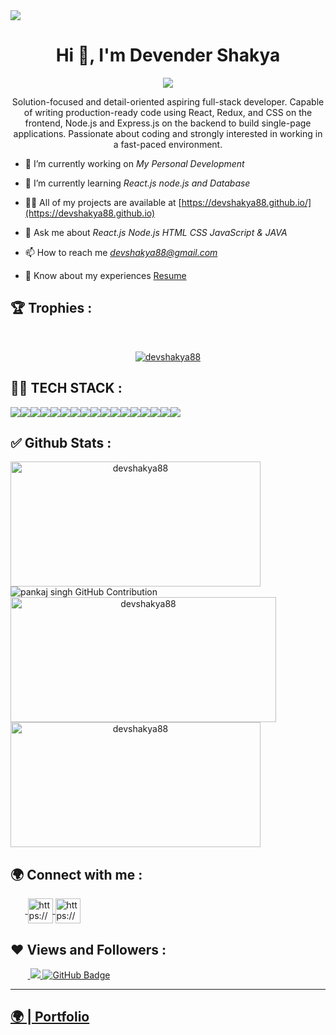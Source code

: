 <img src="https://repository-images.githubusercontent.com/588181932/e36ec678-7984-4cdd-8e4c-a3932772ff8e"/>
<h1 align="center">Hi 👋, I'm Devender Shakya</h1>
<p align="center">
  <img src="https://readme-typing-svg.herokuapp.com/?lines=Full%20Stack%20MERN%20Developer;&center=true&width=700&height=50">
</p>
<p align="center">Solution-focused and detail-oriented aspiring full-stack developer. Capable of writing production-ready code using React, Redux, and CSS on the frontend, Node.js and Express.js on the backend to build single-page applications. Passionate about coding and strongly interested in working in a fast-paced environment.</p>

- 🔭 I’m currently working on *My Personal Development*

- 🌱 I’m currently learning *React.js node.js and Database*

- 👨‍💻 All of my projects are available at [https://devshakya88.github.io/](https://devshakya88.github.io)

- 💬 Ask me about *React.js Node.js HTML CSS JavaScript & JAVA*

- 📫 How to reach me *devshakya88@gmail.com*

- 📄 Know about my experiences <a href="https://drive.google.com/file/d/1s5NSF8OzDjexXvByK8FHkAcyidkT5aLG/view?usp=sharing">Resume</a>



## 🏆 Trophies :
<br/>
<p align="center"> <a href="https://github.com/ryo-ma/github-profile-trophy"><img src="https://github-profile-trophy.vercel.app/?username=devshakya88&theme=onedark" alt="devshakya88" /></a> </p>

## 👨‍💻 TECH STACK :

<div align="center" style="display: flex; flex-wrap: wrap;">
<img src="https://img.shields.io/badge/react-%2320232a.svg?style=for-the-badge&logo=react&logoColor=%2361DAFB" />
<img src="https://img.shields.io/badge/React_Router-CA4245?style=for-the-badge&logo=react-router&logoColor=white" />
<img src="https://img.shields.io/badge/redux-%23593d88.svg?style=for-the-badge&logo=redux&logoColor=white" />
<img src="https://img.shields.io/badge/chakra-%234ED1C5.svg?style=for-the-badge&logo=chakraui&logoColor=white" />
<img src="https://img.shields.io/badge/MongoDB-%234ea94b.svg?style=for-the-badge&logo=mongodb&logoColor=white" />
<img src="https://img.shields.io/badge/HTML5-E34F26?style=for-the-badge&logo=html5&logoColor=white" />
<img src="https://img.shields.io/badge/CSS3-1572B6?style=for-the-badge&logo=css3&logoColor=white" />
<img src="https://img.shields.io/badge/JavaScript-323330?style=for-the-badge&logo=javascript&logoColor=F7DF1E" />
<img src="https://img.shields.io/badge/Bootstrap-563D7C?style=for-the-badge&logo=bootstrap&logoColor=white" />
<img src="https://img.shields.io/badge/Tailwind_CSS-38B2AC?style=for-the-badge&logo=tailwind-css&logoColor=white" />
<img src="https://img.shields.io/badge/Node.js-339933?style=for-the-badge&logo=nodedotjs&logoColor=white" />
<img src="https://img.shields.io/badge/Express.js-000000?style=for-the-badge&logo=express&logoColor=white" />
<img src="https://img.shields.io/badge/java-%23ED8B00.svg?style=for-the-badge&logo=java&logoColor=white" />
<img src="https://img.shields.io/badge/npm-CB3837?style=for-the-badge&logo=npm&logoColor=white" />
<img src="https://img.shields.io/badge/GitHub-100000?style=for-the-badge&logo=github&logoColor=white" />
<img src="https://img.shields.io/badge/GIT-E44C30?style=for-the-badge&logo=git&logoColor=white" />
<img src="https://img.shields.io/badge/vite-%23646CFF.svg?style=for-the-badge&logo=vite&logoColor=white" />
</div>


## ✅ Github Stats :

<div align="center" style="display: flex; flex-wrap: wrap;">

<img width="400px" height="200px" align="center" src="https://github-readme-stats.vercel.app/api?username=devshakya88&theme=radical&border_radius=2.7&show_icons=true" alt="devshakya88" />

  
<img src="https://github-profile-summary-cards.vercel.app/api/cards/profile-details?username=devshakya88&theme=radical&border_radius=2.7" alt="pankaj singh GitHub Contribution"/>
  

  
<img width="425px" height="200px" align="center" src="https://github-readme-streak-stats.herokuapp.com/?user=devshakya88&theme=radical&date_format=M%20j%5B%2C%20Y%5D&border_radius=2.7" alt="devshakya88" />
  
<img width="400px" height="200px" align="center" src="https://github-readme-stats.vercel.app/api/top-langs/?username=devshakya88&theme=radical&border_radius=2.7" alt="devshakya88" />
  
</div>

<h2>🌍 Connect with me :</h2>
   <p align="left">
    &nbsp;&nbsp;&nbsp;&nbsp;&nbsp;&nbsp;<a href="https://www.linkedin.com/in/pankaj-singh-bisht-3abb4525a/" target="blank">
            <img align="center"
                src="https://img.icons8.com/3d-fluency/94/linkedin.png"
                alt="https://www.linkedin.com/in/devender-shakya/" width="40px" />
        </a>
        <a href="https://github.com/devshakya88" target="blank">
            <img align="center"
                src="https://img.icons8.com/3d-fluency/94/github.png"
                alt="https://github.com/devshakya88" width="40px"/>
        </a>
    </p>
    <h2>❤ Views and Followers :</h2>
    &nbsp;&nbsp;&nbsp;&nbsp;&nbsp;&nbsp;&nbsp;<a href="https://github.com/devshakya88/github-profile-views-counter">
        <img src="https://komarev.com/ghpvc/?username=devshakya88" >
    </a>
    <a href="https://github.com/devshakya88?tab=followers">
        <img src="https://img.shields.io/github/followers/devshakya88?label=Followers&style=social" alt="GitHub Badge">
    </a>
    <hr />
    <h2><a href="https://devshakya88.github.io">🌍 | Portfolio </a></h2>
